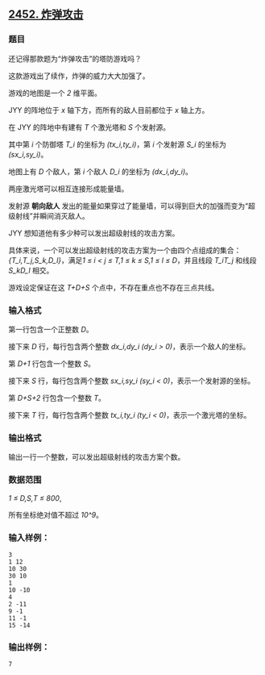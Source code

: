 ## [2452. 炸弹攻击](https://www.acwing.com/problem/content/2454/)

### 题目

还记得那款题为“炸弹攻击”的塔防游戏吗？

这款游戏出了续作，炸弹的威力大大加强了。

游戏的地图是一个 *2* 维平面。

JYY 的阵地位于 *x* 轴下方，而所有的敌人目前都位于 *x* 轴上方。

在 JYY 的阵地中有建有 *T* 个激光塔和 *S* 个发射源。

其中第 *i* 个防御塔 *T_i* 的坐标为 *(tx_i,ty_i)*，第 *i* 个发射源 *S_i* 的坐标为 *(sx_i,sy_i)*。

地图上有 *D* 个敌人，第 *i* 个敌人 *D_i* 的坐标为 *(dx_i,dy_i)*。

两座激光塔可以相互连接形成能量墙。

发射源 **朝向敌人** 发出的能量如果穿过了能量墙，可以得到巨大的加强而变为“超级射线”并瞬间消灭敌人。

JYY 想知道他有多少种可以发出超级射线的攻击方案。

具体来说，一个可以发出超级射线的攻击方案为一个由四个点组成的集合：*{T_i,T_j,S_k,D_l}*，满足*1 ≤ i < j ≤ T,1 ≤ k ≤ S,1 ≤ l ≤ D*，并且线段 *T_iT_j* 和线段 *S_kD_l* 相交。

游戏设定保证在这 *T+D+S* 个点中，不存在重点也不存在三点共线。

### 输入格式

第一行包含一个正整数 *D*。

接下来 *D* 行，每行包含两个整数 *dx_i,dy_i (dy_i > 0)*，表示一个敌人的坐标。

第 *D+1* 行包含一个整数 *S*。

接下来 *S* 行，每行包含两个整数 *sx_i,sy_i (sy_i < 0)*，表示一个发射源的坐标。

第 *D+S+2* 行包含一个整数 *T*。

接下来 *T* 行，每行包含两个整数 *tx_i,ty_i (ty_i < 0)*，表示一个激光塔的坐标。

### 输出格式

输出一行一个整数，可以发出超级射线的攻击方案个数。

### 数据范围

*1 ≤ D,S,T ≤ 800*,

所有坐标绝对值不超过 *10^9*。

### 输入样例：

```
3
1 12
10 30
30 10
1
10 -10
4
2 -11
9 -1
11 -1
15 -14
```

### 输出样例：

```
7
```
